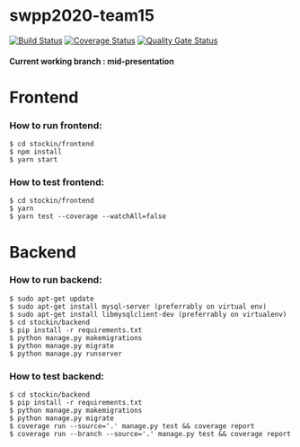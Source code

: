 # swpp2020-team15
[![Build Status](https://travis-ci.org/swsnu/swpp2020-team15.svg?branch=mid-presentation)](https://travis-ci.org/swsnu/swpp2020-team15)
[![Coverage Status](https://coveralls.io/repos/github/swsnu/swpp2020-team15/badge.svg?branch=mid-presentation)](https://coveralls.io/github/swsnu/swpp2020-team15?branch=mid-presentation)
[![Quality Gate Status](https://sonarcloud.io/api/project_badges/measure?project=swsnu_swpp2019-team15&metric=alert_status)](https://sonarcloud.io/dashboard?id=swsnu_swpp2019-team15)


#### Current working branch : mid-presentation
# Frontend
### How to run frontend:
```
$ cd stockin/frontend
$ npm install
$ yarn start
````

### How to test frontend:
```
$ cd stockin/frontend
$ yarn
$ yarn test --coverage --watchAll=false
```

# Backend
### How to run backend:
```
$ sudo apt-get update
$ sudo apt-get install mysql-server (preferrably on virtual env)
$ sudo apt-get install libmysqlclient-dev (preferrably on virtualenv)
$ cd stockin/backend
$ pip install -r requirements.txt 
$ python manage.py makemigrations
$ python manage.py migrate
$ python manage.py runserver 
```

### How to test backend:
```
$ cd stockin/backend 
$ pip install -r requirements.txt 
$ python manage.py makemigrations 
$ python manage.py migrate
$ coverage run --source='.' manage.py test && coverage report
$ coverage run --branch --source='.' manage.py test && coverage report
```


